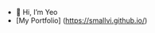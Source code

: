 - 👋 Hi, I’m Yeo
- [My Portfolio] (https://smallvi.github.io/)

<!---
smallvi/smallvi is a ✨ special ✨ repository because its `README.md` (this file) appears on your GitHub profile.
You can click the Preview link to take a look at your changes.
--->

